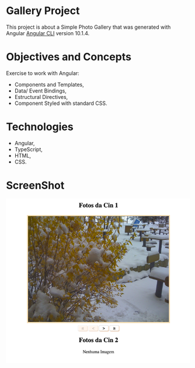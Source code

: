 # Gallery Project

This project is about a Simple Photo Gallery that was generated with Angular [Angular CLI](https://github.com/angular/angular-cli) version 10.1.4.

# Objectives and Concepts

Exercise to work with Angular: 

- Components and Templates, 
- Data/ Event Bindings, 
- Estructural Directives, 
- Component Styled with standard CSS.

# Technologies

- Angular,
- TypeScript,
- HTML,
- CSS.

# ScreenShot 

![Image](https://github.com/CINPIS/FrontEnd-IGTIBootcamp/blob/master/Angular/galeria/screenshot.png?raw=true "Angular Exercise")

